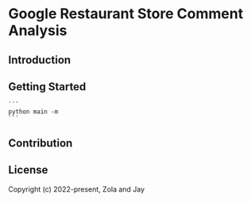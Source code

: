 # Google Restaurant Store Comment Analysis

## Introduction
    

## Getting Started
    ```
    python main -m 
    ```

## Contribution

<!-- <a href="https://github.com/ZolaHsieh/google_comment_analysis/graphs/contributors"><img src="https://opencollective.com/google_comment_analysis/contributors.svg?width=890" /></a> -->


## License

<!-- [MIT](https://opensource.org/licenses/MIT) -->

Copyright (c) 2022-present, Zola and Jay 